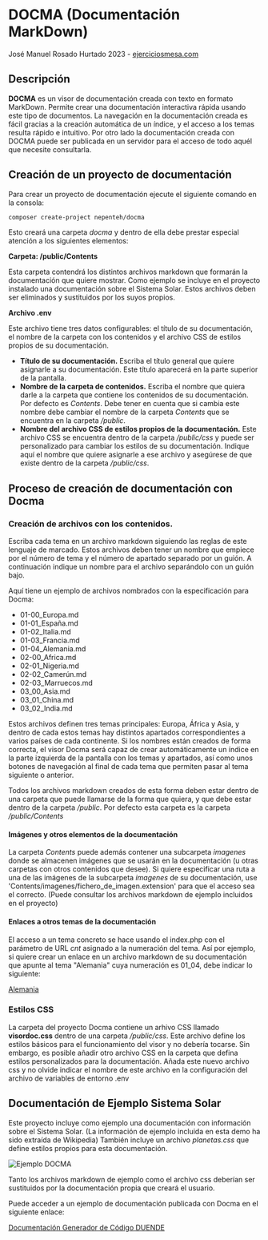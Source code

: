 # DOCMA (Documentación MarkDown)

José Manuel Rosado Hurtado 2023 - [ejerciciosmesa.com](http://ejerciciosmesa.com)

## Descripción

**DOCMA** es un visor de documentación creada con texto en formato MarkDown. 
Permite crear una documentación interactiva rápida usando este tipo de documentos. 
La navegación en la documentación creada es fácil gracias a la creación automática de un índice, y el acceso a los temas resulta rápido e intuitivo.
Por otro lado la documentación creada con DOCMA puede ser publicada en un servidor para el acceso de todo aquél que necesite consultarla.

## Creación de un proyecto de documentación

Para crear un proyecto de documentación ejecute el siguiente comando en la consola:

```bash
composer create-project nepenteh/docma
```

Esto creará una carpeta *docma* y dentro de ella debe prestar especial atención a los siguientes elementos:

**Carpeta: /public/Contents**

Esta carpeta contendrá los distintos archivos markdown que formarán la documentación que quiere mostrar. Como ejemplo se incluye en el proyecto instalado una documentación sobre el Sistema Solar. Estos archivos deben ser eliminados y sustituidos por los suyos propios.

**Archivo .env**

Este archivo tiene tres datos configurables: el título de su documentación, el nombre de la carpeta con los contenidos y el archivo CSS de estilos propios de su documentación.

* **Título de su documentación.** Escriba el título general que quiere asignarle a su documentación. Este título aparecerá en la parte superior de la pantalla.
* **Nombre de la carpeta de contenidos.** Escriba el nombre que quiera darle a la carpeta que contiene los contenidos de su documentación. Por defecto es *Contents*. Debe tener en cuenta que si cambia este nombre debe cambiar el nombre de la carpeta *Contents* que se encuentra en la carpeta */public*.
* **Nombre del archivo CSS de estilos propios de la documentación.** Este archivo CSS se encuentra dentro de la carpeta */public/css* y puede ser personalizado para cambiar los estilos de su documentación. Indique aquí el nombre que quiere asignarle a ese archivo y asegúrese de que existe dentro de la carpeta */public/css*.

## Proceso de creación de documentación con Docma

### Creación de archivos con los contenidos.

Escriba cada tema en un archivo markdown siguiendo las reglas de este lenguaje de marcado. 
Estos archivos deben tener un nombre que empiece por el número de tema y el número de apartado separado por un guión. 
A continuación indique un nombre para el archivo separándolo con un guión bajo.

Aquí tiene un ejemplo de archivos nombrados con la especificación para Docma:

* 01-00_Europa.md
* 01-01_España.md
* 01-02_Italia.md
* 01-03_Francia.md
* 01-04_Alemania.md
* 02-00_Africa.md
* 02-01_Nigeria.md
* 02-02_Camerún.md
* 02-03_Marruecos.md
* 03_00_Asia.md
* 03_01_China.md
* 03_02_India.md


Estos archivos definen tres temas principales: Europa, África y Asia, y dentro de cada estos temas hay distintos apartados correspondientes a varios países de
cada continente. Si los nombres están creados de forma correcta, el visor Docma será capaz de crear automáticamente un índice en la parte izquierda de la pantalla 
con los temas y apartados, así como unos botones de navegación al final de cada tema que permiten pasar al tema siguiente o anterior.

Todos los archivos markdown creados de esta forma deben estar dentro de una carpeta que puede llamarse de la forma que quiera, y que debe estar dentro de la carpeta */public*. Por defecto esta carpeta es la carpeta */public/Contents*

#### Imágenes y otros elementos de la documentación

La carpeta *Contents* puede además contener una subcarpeta *imagenes* donde se almacenen imágenes que se usarán en la documentación (u otras carpetas con otros contenidos que desee). Si quiere especificar una ruta a una de las imágenes de la subcarpeta *imagenes* de su documentación, use 'Contents/imagenes/fichero_de_imagen.extension' para que el acceso sea el correcto. (Puede consultar los archivos markdown de ejemplo incluidos en el proyecto)

#### Enlaces a otros temas de la documentación

El acceso a un tema concreto se hace usando el index.php con el parámetro de URL *cnt* asignado a la numeración del tema. Así por ejemplo, si quiere crear un enlace en un archivo markdown de su documentación que apunte al tema "Alemania" cuya numeración es 01_04, debe indicar lo siguiente:

[Alemania](index.php?cnt=01_04)


### Estilos CSS

La carpeta del proyecto Docma contiene un arhivo CSS llamado **visordoc.css** dentro de una carpeta */public/css*. Este archivo define los estilos básicos 
para el funcionamiento del visor y no debería tocarse. 
Sin embargo, es posible añadir otro archivo CSS en la carpeta que defina estilos personalizados para la documentación. Añada este nuevo archivo css y no olvide indicar el nombre de este archivo en la configuración del archivo de variables de entorno .env


## Documentación de Ejemplo Sistema Solar

Este proyecto incluye como ejemplo una documentación con información sobre el Sistema Solar. (La información de ejemplo incluida en esta demo ha sido extraída de Wikipedia) También incluye un archivo *planetas.css* que define estilos propios para esta documentación. 

![Ejemplo DOCMA](https://ejerciciosmesa.com/images/docma/docma_ejemplo.png)

Tanto los archivos markdown de ejemplo como el archivo css deberían ser sustituidos por la documentación propia que creará el usuario.

Puede acceder a un ejemplo de documentación publicada con Docma en el siguiente enlace:

[Documentación Generador de Código DUENDE](https://ejerciciosmesa.com/duende)











